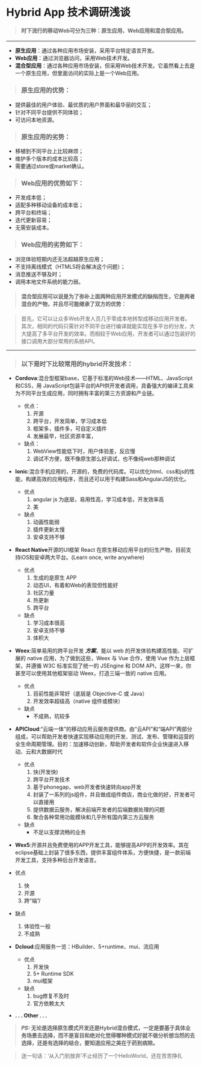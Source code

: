 # Hybrid App 技术调研浅谈

> #### 时下流行的移动Web可分为三种：**原生应用、Web应用和混合型应用。**

---
* **原生应用**：通过各种应用市场安装，采用平台特定语言开发。
* **Web应用**：通过浏览器访问，采用Web技术开发。
* **混合型应用**：通过各种应用市场安装，但采用Web技术开发。它虽然看上去是一个原生应用，但里面访问的实际上是一个Web应用。

> ### 原生应用的优势：
* 提供最佳的用户体验、最优质的用户界面和最华丽的交互；
* 针对不同平台提供不同体验；
* 可访问本地资源。

> ### 原生应用的劣势：

* 移植到不同平台上比较麻烦；
* 维护多个版本的成本比较高；
* 需要通过store或market确认。
> ### Web应用的优势如下：

* 开发成本低；
* 适配多种移动设备的成本低；
* 跨平台和终端；
* 迭代更新容易；
* 无需安装成本。

> ### Web应用的劣势如下：

* 浏览体验短期内还无法超越原生应用；
* 不支持离线模式（HTML5将会解决这个问题）；
* 消息推送不够及时；
* 调用本地文件系统的能力弱。

> #### **混合型应用可以说是为了弥补上面两种应用开发模式的缺陷而生，它是两者混合的产物，并且尽可能继承了双方的优势：**

> 首先，它可以让众多Web开发人员几乎零成本地转型成移动应用开发者。
其次，相同的代码只需针对不同平台进行编译就能实现在多平台的分发，大大提高了多平台开发的效率。而相较于Web应用，开发者可以通过包装好的接口调用大部分常用的系统API。
---

> ### 以下是时下比较常用的hybrid开发技术：

* **Cordova**:混合型框架base，它基于标准的Web技术——HTML、JavaScript和CSS，用 JavaScript包装平台的API供开发者调用，具备强大的编译工具来为不同平台生成应用，同时拥有丰富的第三方资源和产业链。

  * 优点：
    1. 开源
    2. 跨平台，开发简单，学习成本低
    3. 框架多，插件多，可自定义插件
    4. 发展最早，社区资源丰富，
  * 缺点：
    1. WebView性能低下时，用户体验差，反应慢
    2. 调试不方便，既不像原生那么好调试，也不像纯web那种调试

* **Ionic**:混合手机应用的，开源的，免费的代码库。可以优化html、css和js的性能，构建高效的应用程序，而且还可以用于构建Sass和AngularJS的优化。

  * 优点
    1. angular js 为底层，易用性高，学习成本低，开发效率高
    2. 美
  * 缺点
    1. 动画性能弱
    2. 插件更新太慢
    3. 安卓支持不够

* **React Native**开源的UI框架 React 在原生移动应用平台的衍生产物，目前支持iOS和安卓两大平台。(Learn once, write anywhere)

  * 优点
    1. 生成的是原生 APP 
    2. 动态UI，有着和Web的表现但性能好
    3. 社区力量 
    4. 热更新
    5. 跨平台
  * 缺点
    1. 学习成本很高
    2. 安卓支持不够
    3. 体积大

* **Weex**:简单易用的跨平台开发 ***方案***，能以 web 的开发体验构建高性能、可扩展的 native 应用，为了做到这些，Weex 与 Vue 合作，使用 Vue 作为上层框架，并遵循 W3C 标准实现了统一的 JSEngine 和 DOM API，这样一来，你甚至可以使用其他框架驱动 Weex，打造三端一致的 native 应用。

  * 优点
    1. 目前性能非常好（底层是 Objective-C 或 Java）
    2. 开发效率超级高（native 组件或模块）
  * 缺点
    - 不成熟，坑较多

* **APICloud**:“云端一体”的移动应用云服务提供商。由“云API”和“端API”两部分组成，可以帮助开发者快速实现移动应用的开发、测试、发布、管理和运营的全生命周期管理。目的：加速移动创新，帮助开发者和软件企业快速进入移动、云和大数据时代

  * 优点
    1. 快(开发快)
    2. 跨平台开发技术
    3. 基于phonegap，web开发者快速转向app开发
    4. 封装了一系列的js组件，并且做成组件商店，商业化做的好，开发者可以直接用
    5. 提供数据云服务，解决前端开发者的后端数据处理的问题
    6. 聚合各种常用功能模块和几乎所有国内第三方云服务
  * 缺点
    - 不足以支撑流畅的业务

 * **Wex5**:开源并且免费使用的APP开发工具，能够提高APP的开发效率。其在eclipse基础上封装了很多东西，提供丰富组件体系，方便快捷，是一款前端开发工具，支持多种后台开发语言。
 
  * 优点
    1. 快
    2. 开源
    3. 跨“端”/
  * 缺点
    1. 体验性一般
    2. 不成熟

* **Dcloud**:应用服务一览：HBuilder、5+runtime、mui、流应用

  * 优点
    1. 开发快
    2. 5+ Runtime SDK
    3. mui框架
  * 缺点
    1. bug修复不及时
    2. 官方依赖太大


* **. . . Other . . .**

> ***PS:* 无论是选择原生模式开发还是Hybrid混合模式，一定是要基于具体业务场景去选择，而不是盲目和绝对化觉得哪种模式好就不做分析想当然的去选择，还是有选择的结合，要知道应用之美在于药到病除。**

> 送一句话：‘从入门到放弃’不止经历了一个HelloWorld，还在苦苦挣扎





